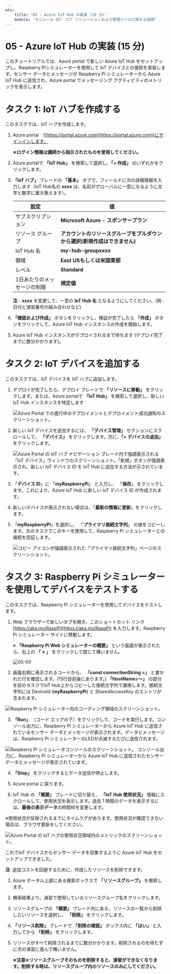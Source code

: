 ```yaml
---
wts:
    title: '05 - Azure IoT Hub の実装 (10 分)'
    module: 'モジュール 03: コア ソリューションおよび管理ツールに関する説明'
---
```

# 05 - Azure IoT Hub の実装 (15 分)

このチュートリアルでは、Azure portal で新しい Azure IoT Hub をセットアップし、Raspberry Piシミュレーターを使用して IoT デバイスとの接続を実装します。センサー データとメッセージが Raspberry Pi シミュレーターから Azure IoT Hub に送信され、Azure portal でメッセージング アクティビティのメトリックを表示します。

# タスク 1: IoT ハブを作成する 

このタスクでは、IoT ハブを作成します。 

1. Azure portal　([https://portal.azure.com](https://portal.azure.com))にサインインします。

    **※ログイン情報は講師から指示されたものを使用してください。**

2. Azure portalで **「IoT Hub」** を検索して選択し、**「+ 作成」** のいずれかをクリックします。

3.  **「IoT ハブ」** ブレードの **「基本」** タブで、フィールドに次の詳細情報を入力します（IoT Hub名の **xxxx** は、名前がグローバルに一意になるように文字と数字に置き換えます）。

    | 設定 | 値 |
    |--|--|
    | サブスクリプション | **Microsoft Azure - スポンサープラン** |
    | リソース グループ | **アカウントのリソースグループをプルダウンから選択(新規作成はできません)** |
    | IoT Hub 名 | **my-hub-groupxxxx** |
    | 領域 | **East USもしくは米国東部** |
    | レベル | **Standard** |
    | 1日あたりのメッセージの制限 | **規定値** |

    **注** -  **xxxx** を変更して、一意の **IoT Hub 名** となるようにしてください。(例 : 日付と演習番号の組み合わせなど)

4.  **「確認および作成」** ボタンをクリックし、検証が完了したら **「作成」**  ボタンをクリックして、Azure IoT Hub インスタンスの作成を開始します。

5. Azure IoT Hub インスタンスがデプロイされるまで待ちます (デプロイ完了までに数分かかります)。

# タスク 2: IoT デバイスを追加する

このタスクでは、IoT デバイスを IoT ハブに追加します。 

1. デプロイが完了したら、デプロイ ブレードで  **「リソースに移動」** をクリックします。または、Azure portalで **「IoT Hub」** を検索して選択し、新しい IoT Hub インスタンスを特定します

	![Azure Portal での進行中のデプロイメントとデプロイメント成功通知のスクリーンショット。](./images/0601.png)

2. 新しい IoT デバイスを追加するには、 **「デバイス管理」** セクションにスクロールして、 **「デバイス」**  をクリックします。次に、**「+ デバイスの追加」** をクリックします。

	![Azure Portal の IoT ハブ ナビゲーション ブレード内で強調表示される「IoT デバイス」ウィンドウのスクリーンショット。「新規」ボタンが強調表示され、新しい IoT デバイス ID を IoT Hub に追加する方法が示されています。](./images/0602.png)

3. 「**デバイス ID**」に 「**myRaspberryPi**」 と入力し、 「**保存**」 をクリックします。これにより、Azure IoT Hub に新しい IoT デバイス ID が作成されます。

4. 新しいデバイスが表示されない場合は、「**最新の情報に更新**」をクリックします。 

5. 「**myRaspberryPi**」を選択し、 「**プライマリ接続文字列**」 の値をコピーします。次のタスクでこのキーを使用して、Raspberry Pi シミュレーターとの接続を認証します。

	![コピー アイコンが強調表示された「プライマリ接続文字列」ページのスクリーンショット。](./images/0603.png)

# タスク 3: Raspberry Pi シミュレーターを使用してデバイスをテストする

このタスクでは、Raspberry Pi シミュレーターを使用してデバイスをテストします。 

1. Web ブラウザーで新しいタブを開き、このショートカット リンク [https://aka.ms/RaspPi](https://aka.ms/RaspPi) を入力します。Raspberry Pi シミュレーター サイトに移動します。

   ※ **「Raspberry Pi Web シミュレーターの概要」** という画面が表示されたら、右上の **「 × 」** をクリックして閉じて構いません。

   ![05-00](./images/05-00.png)

2. 画面右側に表示されるコードから、 **「const connectionString =」** と書かれた行を確認します。(15行目前後にあります。) **「HostName=～」** の部分を前のタスクでIoT Hub上からコピーした接続文字列で置換します。接続文字列には DeviceId (**myRaspberryPi**) と SharedAccessKey のエントリが含まれます。

  ![Raspberry Pi シミュレーター内のコーディング領域のスクリーンショット。](./images/0604.png)

3.  **「Run」** （コード エリアの下）をクリックして、コードを実行します。コンソール出力に、Raspberry Pi シミュレーターから Azure IoT Hub に送信されているセンサー データとメッセージが表示されます。データとメッセージは、Raspberry Pi シミュレーターのLEDが点滅するたびに送信されます。 

  ![Raspberry Pi シミュレータコンソールのスクリーンショット。  コンソール出力に、Raspberry Pi シミュレーターから Azure IoT Hub に送信されたセンサー データとメッセージが表示されています。](./images/0605.png)

4.  **「Stop」** をクリックするとデータ送信が停止します。

5. Azure portal に戻ります。

6. IoT Hub の **「概要」** ブレードに切り替え、 **「IoT Hub 使用状況」** 情報にスクロールして、使用状況を表示します。過去 1 時間のデータを表示するには、**最後の表示データ**の時間枠を変更します。

  ※使用状況が反映されるまでにタイムラグがあります。使用状況が確認できない場合は、ブラウザ更新をしてください。

  ![Azure Portal の IoT ハブの使用状況領域内のメトリックのスクリーンショット。](./images/0606.png)


これでIoT デバイスからセンサー データを収集するように Azure IoT Hub をセットアップできました。

**注**: 追加コストを回避するために、作成したリソースを削除できます。

1. Azure ポータル上部にある検索ボックスで **「リソースグループ」** を検索します。

2. 検索結果より、演習で使用しているリソースグループ名をクリックします。

3. リソースグループの **「概要」** ブレード内にある、リソースの一覧から削除したいリソースを選択し、 **「削除」** をクリックします。

4. **「リソース削除」** ブレードで **「削除の確認」** ボックス内に **「はい」** と入力してから **「削除」** をクリックします。

5. リソースがすべて削除されるまでに数分かかります。削除されるのを待たずに次の演習に進んで構いません。

   **※注意※リソースグループそのものを削除すると、演習ができなくなります。削除する時は、リソースグループ内のリソースのみにしてください。**
